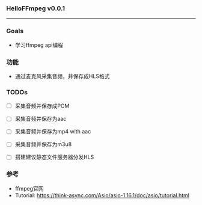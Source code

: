 ### HelloFFmpeg v0.0.1
---




### Goals
- 学习ffmpeg api编程


### 功能
- 通过麦克风采集音频，并保存成HLS格式

### TODOs
- [ ] 采集音频并保存成PCM
- [ ] 采集音频并保存为aac
- [ ] 采集音频并保存为mp4 with aac
- [ ] 采集音频并保存为m3u8
- [ ] 搭建建议静态文件服务器分发HLS



### 参考
- ffmpeg官网
- Tutorial: https://think-async.com/Asio/asio-1.16.1/doc/asio/tutorial.html